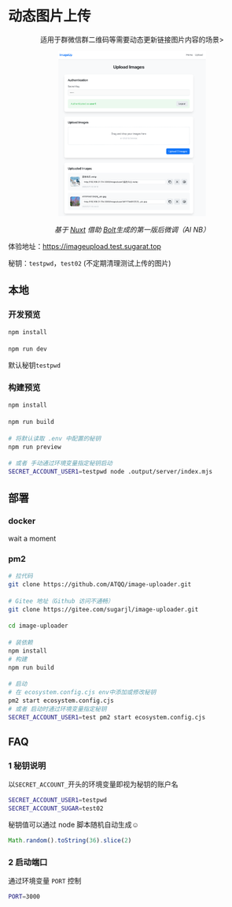 # 动态图片上传

<p align="center">适用于群微信群二维码等需要动态更新链接图片内容的场景></p>

<p align="center"><img src="Snipaste_2025-05-11_11-07-15.png" style="width:300px"/></p>

<p align="center">
 <i> 基于 <a target="_blank" rel="noopener noreferrer" href="https://nuxt.com/">Nuxt</a> 借助 <a target="_blank" rel="noopener noreferrer" href="https://bolt.new/">Bolt</a>生成的第一版后微调（AI NB）</i>
</p>

体验地址：https://imageupload.test.sugarat.top

秘钥：`testpwd`，`test02`   (不定期清理测试上传的图片)

## 本地
### 开发预览
```sh
npm install

npm run dev
```

默认秘钥`testpwd`

### 构建预览
```sh
npm install

npm run build

# 将默认读取 .env 中配置的秘钥
npm run preview

# 或者 手动通过环境变量指定秘钥启动
SECRET_ACCOUNT_USER1=testpwd node .output/server/index.mjs
```

## 部署
### docker
wait a moment

### pm2
```sh
# 拉代码
git clone https://github.com/ATQQ/image-uploader.git

# Gitee 地址（Github 访问不通畅）
git clone https://gitee.com/sugarjl/image-uploader.git

cd image-uploader

# 装依赖
npm install
# 构建
npm run build

# 启动
# 在 ecosystem.config.cjs env中添加或修改秘钥
pm2 start ecosystem.config.cjs
# 或者 启动时通过环境变量指定秘钥
SECRET_ACCOUNT_USER1=test pm2 start ecosystem.config.cjs
```

## FAQ
### 1 秘钥说明

以`SECRET_ACCOUNT_`开头的环境变量即视为秘钥的账户名
```sh
SECRET_ACCOUNT_USER1=testpwd
SECRET_ACCOUNT_SUGAR=test02
```
秘钥值可以通过 node 脚本随机自动生成☺️
```js
Math.random().toString(36).slice(2)
```

### 2 启动端口

通过环境变量 `PORT` 控制
```sh
PORT=3000
```